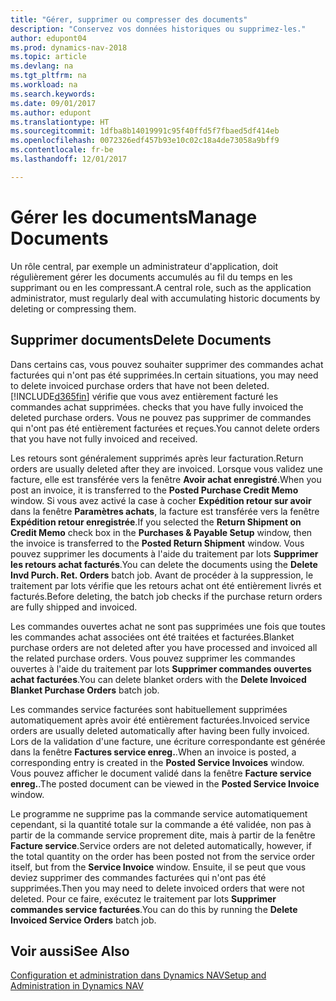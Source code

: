 ```yaml
---
title: "Gérer, supprimer ou compresser des documents"
description: "Conservez vos données historiques ou supprimez-les."
author: edupont04
ms.prod: dynamics-nav-2018
ms.topic: article
ms.devlang: na
ms.tgt_pltfrm: na
ms.workload: na
ms.search.keywords: 
ms.date: 09/01/2017
ms.author: edupont
ms.translationtype: HT
ms.sourcegitcommit: 1dfba8b14019991c95f40ffd5f7fbaed5df414eb
ms.openlocfilehash: 0072326edf457b93e10c02c18a4de73058a9bff9
ms.contentlocale: fr-be
ms.lasthandoff: 12/01/2017

---
```

# <a name="manage-documents"></a><span data-ttu-id="3efc4-103">Gérer les documents</span><span class="sxs-lookup"><span data-stu-id="3efc4-103">Manage Documents</span></span>
<span data-ttu-id="3efc4-104">Un rôle central, par exemple un administrateur d'application, doit régulièrement gérer les documents accumulés au fil du temps en les supprimant ou en les compressant.</span><span class="sxs-lookup"><span data-stu-id="3efc4-104">A central role, such as the application administrator, must regularly deal with accumulating historic documents by deleting or compressing them.</span></span>  

## <a name="delete-documents"></a><span data-ttu-id="3efc4-105">Supprimer documents</span><span class="sxs-lookup"><span data-stu-id="3efc4-105">Delete Documents</span></span>
<span data-ttu-id="3efc4-106">Dans certains cas, vous pouvez souhaiter supprimer des commandes achat facturées qui n'ont pas été supprimées.</span><span class="sxs-lookup"><span data-stu-id="3efc4-106">In certain situations, you may need to delete invoiced purchase orders that have not been deleted.</span></span> [!INCLUDE[d365fin](includes/d365fin_md.md)]<span data-ttu-id="3efc4-107"> vérifie que vous avez entièrement facturé les commandes achat supprimées.</span><span class="sxs-lookup"><span data-stu-id="3efc4-107"> checks that you have fully invoiced the deleted purchase orders.</span></span> <span data-ttu-id="3efc4-108">Vous ne pouvez pas supprimer de commandes qui n'ont pas été entièrement facturées et reçues.</span><span class="sxs-lookup"><span data-stu-id="3efc4-108">You cannot delete orders that you have not fully invoiced and received.</span></span>  

<span data-ttu-id="3efc4-109">Les retours sont généralement supprimés après leur facturation.</span><span class="sxs-lookup"><span data-stu-id="3efc4-109">Return orders are usually deleted after they are invoiced.</span></span> <span data-ttu-id="3efc4-110">Lorsque vous validez une facture, elle est transférée vers la fenêtre **Avoir achat enregistré**.</span><span class="sxs-lookup"><span data-stu-id="3efc4-110">When you post an invoice, it is transferred to the **Posted Purchase Credit Memo** window.</span></span> <span data-ttu-id="3efc4-111">Si vous avez activé la case à cocher **Expédition retour sur avoir** dans la fenêtre **Paramètres achats**, la facture est transférée vers la fenêtre **Expédition retour enregistrée**.</span><span class="sxs-lookup"><span data-stu-id="3efc4-111">If you selected the **Return Shipment on Credit Memo** check box in the **Purchases & Payable Setup** window, then the invoice is transferred to the **Posted Return Shipment** window.</span></span> <span data-ttu-id="3efc4-112">Vous pouvez supprimer les documents à l'aide du traitement par lots **Supprimer les retours achat facturés**.</span><span class="sxs-lookup"><span data-stu-id="3efc4-112">You can delete the documents using the **Delete Invd Purch. Ret. Orders** batch job.</span></span> <span data-ttu-id="3efc4-113">Avant de procéder à la suppression, le traitement par lots vérifie que les retours achat ont été entièrement livrés et facturés.</span><span class="sxs-lookup"><span data-stu-id="3efc4-113">Before deleting, the batch job checks if the purchase return orders are fully shipped and invoiced.</span></span>  

<span data-ttu-id="3efc4-114">Les commandes ouvertes achat ne sont pas supprimées une fois que toutes les commandes achat associées ont été traitées et facturées.</span><span class="sxs-lookup"><span data-stu-id="3efc4-114">Blanket purchase orders are not deleted after you have processed and invoiced all the related purchase orders.</span></span> <span data-ttu-id="3efc4-115">Vous pouvez supprimer les commandes ouvertes à l'aide du traitement par lots **Supprimer commandes ouvertes achat facturées**.</span><span class="sxs-lookup"><span data-stu-id="3efc4-115">You can delete blanket orders with the **Delete Invoiced Blanket Purchase Orders** batch job.</span></span>  

<span data-ttu-id="3efc4-116">Les commandes service facturées sont habituellement supprimées automatiquement après avoir été entièrement facturées.</span><span class="sxs-lookup"><span data-stu-id="3efc4-116">Invoiced service orders are usually deleted automatically after having been fully invoiced.</span></span> <span data-ttu-id="3efc4-117">Lors de la validation d'une facture, une écriture correspondante est générée dans la fenêtre **Factures service enreg.**.</span><span class="sxs-lookup"><span data-stu-id="3efc4-117">When an invoice is posted, a corresponding entry is created in the **Posted Service Invoices** window.</span></span> <span data-ttu-id="3efc4-118">Vous pouvez afficher le document validé dans la fenêtre **Facture service enreg.**.</span><span class="sxs-lookup"><span data-stu-id="3efc4-118">The posted document can be viewed in the **Posted Service Invoice** window.</span></span>  

<span data-ttu-id="3efc4-119">Le programme ne supprime pas la commande service automatiquement cependant, si la quantité totale sur la commande a été validée, non pas à partir de la commande service proprement dite, mais à partir de la fenêtre **Facture service**.</span><span class="sxs-lookup"><span data-stu-id="3efc4-119">Service orders are not deleted automatically, however, if the total quantity on the order has been posted not from the service order itself, but from the **Service Invoice** window.</span></span> <span data-ttu-id="3efc4-120">Ensuite, il se peut que vous deviez supprimer des commandes facturées qui n'ont pas été supprimées.</span><span class="sxs-lookup"><span data-stu-id="3efc4-120">Then you may need to delete invoiced orders that were not deleted.</span></span> <span data-ttu-id="3efc4-121">Pour ce faire, exécutez le traitement par lots **Supprimer commandes service facturées**.</span><span class="sxs-lookup"><span data-stu-id="3efc4-121">You can do this by running the **Delete Invoiced Service Orders** batch job.</span></span>  

## <a name="see-also"></a><span data-ttu-id="3efc4-122">Voir aussi</span><span class="sxs-lookup"><span data-stu-id="3efc4-122">See Also</span></span>  
[<span data-ttu-id="3efc4-123">Configuration et administration dans Dynamics NAV</span><span class="sxs-lookup"><span data-stu-id="3efc4-123">Setup and Administration in Dynamics NAV</span></span>](admin-setup-and-administration.md)  

